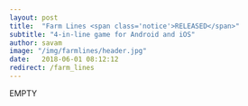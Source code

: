 ```yaml
---
layout: post
title:  "Farm Lines <span class='notice'>RELEASED</span>"
subtitle: "4-in-line game for Android and iOS"
author: savam
image: "/img/farmlines/header.jpg"
date:   2018-06-01 08:12:12
redirect: /farm_lines
---
```


EMPTY
